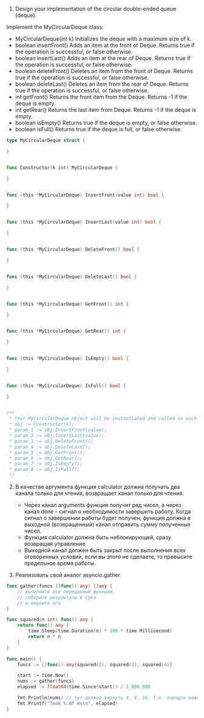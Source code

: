 1) Design your implementation of the circular double-ended queue (deque).

Implement the MyCircularDeque class:

- MyCircularDeque(int k) Initializes the deque with a maximum size of k.
- boolean insertFront() Adds an item at the front of Deque. Returns true if the operation is successful, or false otherwise.
- boolean insertLast() Adds an item at the rear of Deque. Returns true if the operation is successful, or false otherwise.
- boolean deleteFront() Deletes an item from the front of Deque. Returns true if the operation is successful, or false otherwise.
- boolean deleteLast() Deletes an item from the rear of Deque. Returns true if the operation is successful, or false otherwise.
- int getFront() Returns the front item from the Deque. Returns -1 if the deque is empty.
- int getRear() Returns the last item from Deque. Returns -1 if the deque is empty.
- boolean isEmpty() Returns true if the deque is empty, or false otherwise.
- boolean isFull() Returns true if the deque is full, or false otherwise.


```go
type MyCircularDeque struct {

}


func Constructor(k int) MyCircularDeque {

}


func (this *MyCircularDeque) InsertFront(value int) bool {

}


func (this *MyCircularDeque) InsertLast(value int) bool {

}


func (this *MyCircularDeque) DeleteFront() bool {

}


func (this *MyCircularDeque) DeleteLast() bool {

}


func (this *MyCircularDeque) GetFront() int {

}


func (this *MyCircularDeque) GetRear() int {

}


func (this *MyCircularDeque) IsEmpty() bool {

}


func (this *MyCircularDeque) IsFull() bool {

}


/**
 * Your MyCircularDeque object will be instantiated and called as such:
 * obj := Constructor(k);
 * param_1 := obj.InsertFront(value);
 * param_2 := obj.InsertLast(value);
 * param_3 := obj.DeleteFront();
 * param_4 := obj.DeleteLast();
 * param_5 := obj.GetFront();
 * param_6 := obj.GetRear();
 * param_7 := obj.IsEmpty();
 * param_8 := obj.IsFull();
 */

```

2) В качестве аргумента функция calculator должна получать два канала только для чтения, возвращает канал только для чтения.
   - Через канал arguments функция получит ряд чисел, а через канал done - сигнал о необходимости завершить работу. Когда сигнал о завершении работы будет получен, функция должна в выходной (возвращенный) канал отправить сумму полученных чисел. 
   - Функция calculator должна быть неблокирующей, сразу возвращая управление 
   - Выходной канал должен быть закрыт после выполнения всех оговоренных условий, если вы этого не сделаете, то превысите предельное время работы.


3) Реализовать свой аналог asyncio.gather

```go
func gather(funcs []func() any) []any {
    // выполните все переданные функции,
    // соберите результаты в срез
    // и верните его
}

func squared(n int) func() any {
    return func() any {
        time.Sleep(time.Duration(n) * 100 * time.Millisecond)
        return n * n
    }
}

func main() {
    funcs := []func() any{squared(2), squared(3), squared(4)}

    start := time.Now()
    nums := gather(funcs)
    elapsed := float64(time.Since(start)) / 1_000_000

    fmt.Println(nums) // тут должно вернуть 4, 9, 16. Т.е. порядок важен
    fmt.Printf("Took %.0f ms\n", elapsed)
}
```